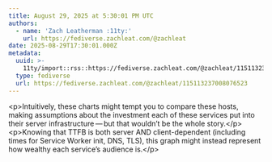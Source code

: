 ```yaml
---
title: August 29, 2025 at 5:30:01 PM UTC
authors:
  - name: 'Zach Leatherman :11ty:'
    url: https://fediverse.zachleat.com/@zachleat
date: 2025-08-29T17:30:01.000Z
metadata:
  uuid: >-
    11ty/import::rss::https://fediverse.zachleat.com/@zachleat/115113237008076523
  type: fediverse
  url: https://fediverse.zachleat.com/@zachleat/115113237008076523
---
```

\<p>Intuitively, these charts might tempt you to compare these hosts, making assumptions about the investment each of these services put into their server infrastructure — but that wouldn’t be the whole story.\</p>\<p>Knowing that TTFB is both server AND client-dependent (including times for Service Worker init, DNS, TLS), this graph might instead represent how wealthy each service’s audience is.\</p>